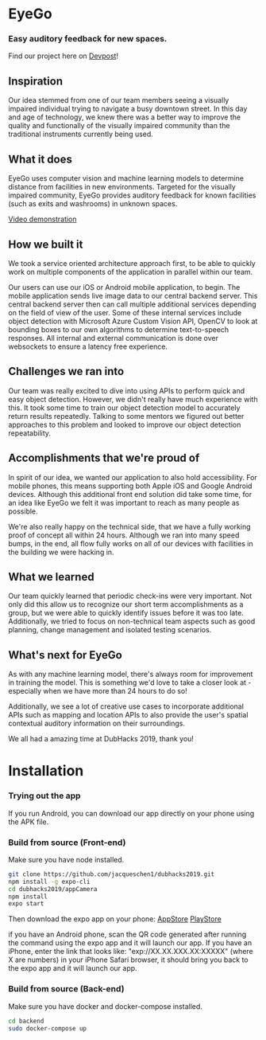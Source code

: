 # EyeGo 

### Easy auditory feedback for new spaces.

Find our project here on [Devpost](https://devpost.com/software/eyego)!

## Inspiration
Our idea stemmed from one of our team members seeing a visually impaired individual trying to navigate a busy downtown street. In this day and age of technology, we knew there was a better way to improve the quality and functionally of the visually impaired community than the traditional instruments currently being used.

## What it does
EyeGo uses computer vision and machine learning models to determine distance from facilities in new environments. Targeted for the visually impaired community, EyeGo provides auditory feedback for known facilities (such as exits and washrooms) in unknown spaces.

[Video demonstration](https://www.youtube.com/watch?v=KuGHkJcsg0Q&feature=share&fbclid=IwAR0PNBgJ0VTnD759z4CG89YhYjVFTgKv2eElKKodvNPx6jg0B9fF6eXW0ks)

## How we built it
We took a service oriented architecture approach first, to be able to quickly work on multiple components of the application in parallel within our team.

Our users can use our iOS or Android mobile application, to begin. The mobile application sends live image data to our central backend server. This central backend server then can call multiple additional services depending on the field of view of the user. Some of these internal services include object detection with Microsoft Azure Custom Vision API, OpenCV to look at bounding boxes to our own algorithms to determine text-to-speech responses. All internal and external communication is done over websockets to ensure a latency free experience.

## Challenges we ran into
Our team was really excited to dive into using APIs to perform quick and easy object detection. However, we didn't really have much experience with this. It took some time to train our object detection model to accurately return results repeatedly. Talking to some mentors we figured out better approaches to this problem and looked to improve our object detection repeatability.

## Accomplishments that we're proud of
In spirit of our idea, we wanted our application to also hold accessibility. For mobile phones, this means supporting both Apple iOS and Google Android devices. Although this additional front end solution did take some time, for an idea like EyeGo we felt it was important to reach as many people as possible.

We're also really happy on the technical side, that we have a fully working proof of concept all within 24 hours. Although we ran into many speed bumps, in the end, all flow fully works on all of our devices with facilities in the building we were hacking in.

## What we learned
Our team quickly learned that periodic check-ins were very important. Not only did this allow us to recognize our short term accomplishments as a group, but we were able to quickly identify issues before it was too late. Additionally, we tried to focus on non-technical team aspects such as good planning, change management and isolated testing scenarios.

## What's next for EyeGo
As with any machine learning model, there's always room for improvement in training the model. This is something we'd love to take a closer look at - especially when we have more than 24 hours to do so!

Additionally, we see a lot of creative use cases to incorporate additional APIs such as mapping and location APIs to also provide the user's spatial contextual auditory information on their surroundings.

We all had a amazing time at DubHacks 2019, thank you!



# Installation

### Trying out the app
If you run Android, you can download our app directly on your phone using the APK file.

### Build from source (Front-end)

Make sure you have node installed.

```bash
git clone https://github.com/jacqueschen1/dubhacks2019.git
npm install -g expo-cli
cd dubhacks2019/appCamera
npm install
expo start
```
Then download the expo app on your phone:
[AppStore](https://apps.apple.com/app/apple-store/id982107779)
[PlayStore](https://play.google.com/store/apps/details?id=host.exp.exponent)

if you have an Android phone, scan the QR code generated after running the command using the expo app and it will launch our app.
If you have an iPhone, enter the link that looks like: "exp://XX.XX.XXX.XX:XXXXX" (where X are numbers) in your iPhone Safari browser, it should bring you back to the expo app and it will launch our app.

### Build from source (Back-end)

Make sure you have docker and docker-compose installed.

```bash
cd backend
sudo docker-compose up
```



